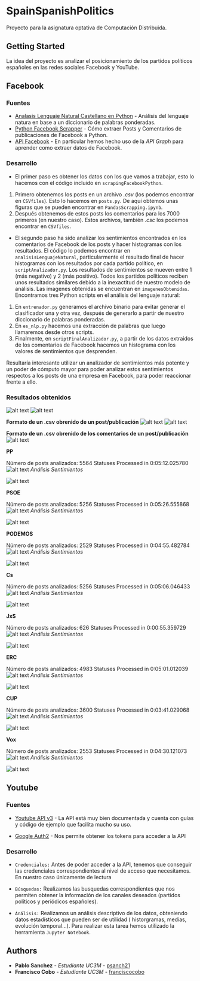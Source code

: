 # SpainSpanishPolitics
Proyecto para la asignatura optativa de Computación Distribuida.

## Getting Started

La idea del proyecto es analizar el posicionamiento de los partidos políticos españoles en las redes sociales Facebook y YouTube.

## Facebook

### Fuentes

  * [Analasis Lenguaje Natural Castellano en Python](http://www.bluefiredev.com/2017/03/29/mc-analisis-de-sentimiento-en-espanol-con-python-introduccion/) - Análisis del lenguaje natura en base a un diccionario de palabras ponderadas.
  * [Python Facebook Scrapper](https://nocodewebscraping.com/facebook-scraper/) - Cómo extraer Posts y Comentarios de publicaciones de Facebook a Python.
  * [API Facebook](https://developers.facebook.com/tools/explorer/) - En particular hemos hecho uso de la *API Graph* para aprender como extraer datos de Facebook.

### Desarrollo

  * El primer paso es obtener los datos con los que vamos a trabajar, esto lo hacemos con el código incluido en `scrapingFacebookPython`.
  1) Primero obtenemos los posts en un archivo *.csv* (los podemos encontrar en `CSVfiles`). Esto lo hacemos en `posts.py`. De aquí obtemos unas figuras que se pueden encontrar en `PandasScrapping.ipynb`.
  2) Después obtenemos de estos posts los comentarios para los 7000 primeros (en nuestro caso). Estos archivos, también *.csc* los podemos encontrar en `CSVfiles`.

  * El segundo paso ha sido analizar los sentimientos encontrados en los comentarios de Facebook de los posts y hacer histogramas con los resultados. El código lo podemos encontrar en `analisisLenguajeNatural`, particularmente el resultado final de hacer histogramas con los resultados por cada partido político, en `scriptAnalizador.py`. Los resultados de sentimientos se mueven entre 1 (más negativo) y 2 (más positivo). Todos los partidos políticos reciben unos resultados similares debido a la inexactitud de nuestro modelo de análisis. Las imagenes obtenidas se encuentran en `imagenesObtenidas`. Encontramos tres Python scripts en el análisis del lenguaje natural:
1) En `entrenador.py` generamos el archivo binario para evitar generar el clasificador una y otra vez, después de generarlo a partir de nuestro diccionario de palabras ponderadas. 
2) En `es_nlp.py` hacemos una extracción de palabras que luego llamaremos desde otros scripts.
3) Finalmente, en `scriptFinalAnalizador.py`, a partir de los datos extraidos de los comentarios de Facebook hacemos un histograma con los valores de sentimientos que desprenden.

 Resultaría interesante utilizar un analizador de sentimientos más potente y un poder de cómputo mayor para poder analizar estos sentimientos respectos a los posts de una empresa en Facebook, para poder reaccionar frente a ello.
 
 ### Resultados obtenidos
 
 ![alt text](https://github.com/psanch21/DUIme/blob/master/%23Facebook/imagenesObtenidas/Imagen1.png)
 ![alt text](https://github.com/psanch21/DUIme/blob/master/%23Facebook/imagenesObtenidas/Imagen2.png)
 
 **Formato de un .csv obrenido de un post/publicación**
 ![alt text](https://github.com/psanch21/DUIme/blob/master/%23Facebook/imagenesObtenidas/Imagen3.png)
 ![alt text](https://github.com/psanch21/DUIme/blob/master/%23Facebook/imagenesObtenidas/Imagen4.png)
 
 **Formato de un .csv obrenido de los comentarios de un post/publicación**
 ![alt text](https://github.com/psanch21/DUIme/blob/master/%23Facebook/imagenesObtenidas/Imagen5.png)
 
 
**PP**

Número de posts analizados: 5564 Statuses Processed in 0:05:12.025780
![alt text](https://github.com/psanch21/DUIme/blob/master/%23Facebook/imagenesObtenidas/ppPosts.png)
*Análisis Sentimientos*

![alt text](https://github.com/psanch21/DUIme/blob/master/%23Facebook/imagenesObtenidas/sentimientosPP.png)

**PSOE**

Número de posts analizados: 5256 Statuses Processed in 0:05:26.555868
![alt text](https://github.com/psanch21/DUIme/blob/master/%23Facebook/imagenesObtenidas/PSOEPosts.png)
*Análisis Sentimientos*

![alt text](https://github.com/psanch21/DUIme/blob/master/%23Facebook/imagenesObtenidas/sentimientosPSOE.png)

**PODEMOS**

Número de posts analizados: 2529 Statuses Processed in 0:04:55.482784
![alt text](https://github.com/psanch21/DUIme/blob/master/%23Facebook/imagenesObtenidas/PodemosPosts.png)
*Análisis Sentimientos*

![alt text](https://github.com/psanch21/DUIme/blob/master/%23Facebook/imagenesObtenidas/sentimientosPODEMOS.png)

**Cs**

Número de posts analizados: 5256 Statuses Processed in 0:05:06.046433
![alt text](https://github.com/psanch21/DUIme/blob/master/%23Facebook/imagenesObtenidas/CsPosts.png)
*Análisis Sentimientos*

![alt text](https://github.com/psanch21/DUIme/blob/master/%23Facebook/imagenesObtenidas/sentimientosCs.png)

**JxS**

Número de posts analizados: 626 Statuses Processed in 0:00:55.359729
![alt text](https://github.com/psanch21/DUIme/blob/master/%23Facebook/imagenesObtenidas/JxSPosts.png)
*Análisis Sentimientos*

![alt text](https://github.com/psanch21/DUIme/blob/master/%23Facebook/imagenesObtenidas/sentimientosJxS.png)

**ERC**

Número de posts analizados: 4983 Statuses Processed in 0:05:01.012039
![alt text](https://github.com/psanch21/DUIme/blob/master/%23Facebook/imagenesObtenidas/ERCPosts.png)
*Análisis Sentimientos*

![alt text](https://github.com/psanch21/DUIme/blob/master/%23Facebook/imagenesObtenidas/sentimientosERC.png)

**CUP**

Número de posts analizados: 3600 Statuses Processed in 0:03:41.029068
![alt text](https://github.com/psanch21/DUIme/blob/master/%23Facebook/imagenesObtenidas/CUPPosts.png)
*Análisis Sentimientos*

![alt text](https://github.com/psanch21/DUIme/blob/master/%23Facebook/imagenesObtenidas/sentimientosCUP.png)

**Vox**

Número de posts analizados: 2553 Statuses Processed in 0:04:30.121073
![alt text](https://github.com/psanch21/DUIme/blob/master/%23Facebook/imagenesObtenidas/VOXosts.png)
*Análisis Sentimientos*

![alt text](https://github.com/psanch21/DUIme/blob/master/%23Facebook/imagenesObtenidas/sentimientosVox.png)


## Youtube

### Fuentes

 * [Youtube API v3](https://developers.google.com/youtube/v3/) - La API está muy bien documentada y cuenta con guías y código de ejemplo que facilita mucho su uso.

 * [Google Auth2](https://developers.google.com/identity/protocols/OAuth2) - Nos permite obtener los tokens para acceder a la API

### Desarrollo

 * `Credenciales:` Antes de poder acceder a la API, tenemos que conseguir las credenciales correspondientes al nivel de acceso que necesitamos. En nuestro caso únicamente de lectura
 
 * `Búsquedas:` Realizamos las busquedas correspondientes que nos permiten obtener la información de los canales deseados (partidos políticos y periódicos españoles).
 
 * `Análisis:` Realizamos un análisis descriptivo de los datos, obteniendo datos estadísticos que pueden ser de utilidad ( historgramas, medias, evolución temporal...). Para realizar esta tarea hemos utilizado la herramienta `Jupyter Notebook`.
 

## Authors

  * **Pablo Sanchez** - *Estudiante UC3M* - [psanch21](https://github.com/psanch21)
  * **Francisco Cobo** - *Estudiante UC3M* - [franciscocobo](https://github.com/franciscocobo)

